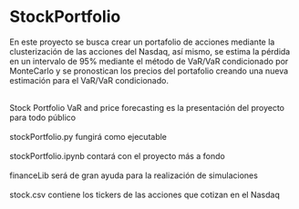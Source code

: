 # StockPortfolio
En este proyecto se busca crear un portafolio de acciones mediante la clusterización de las acciones del Nasdaq, así mismo, se estima la pérdida en un intervalo de 95% mediante el método de VaR/VaR condicionado por MonteCarlo y se pronostican los precios del portafolio creando una nueva estimación para el VaR/VaR condicionado.

 <br />Stock Portfolio VaR and price forecasting es la presentación del proyecto para todo público<br />
 <br />stockPortfolio.py fungirá como ejecutable <br />
 <br />stockPortfolio.ipynb contará con el proyecto más a fondo <br />
 <br />financeLib será de gran ayuda para la realización de simulaciones <br />
 <br />stock.csv contiene los tickers de las acciones que cotizan en el Nasdaq <br />
